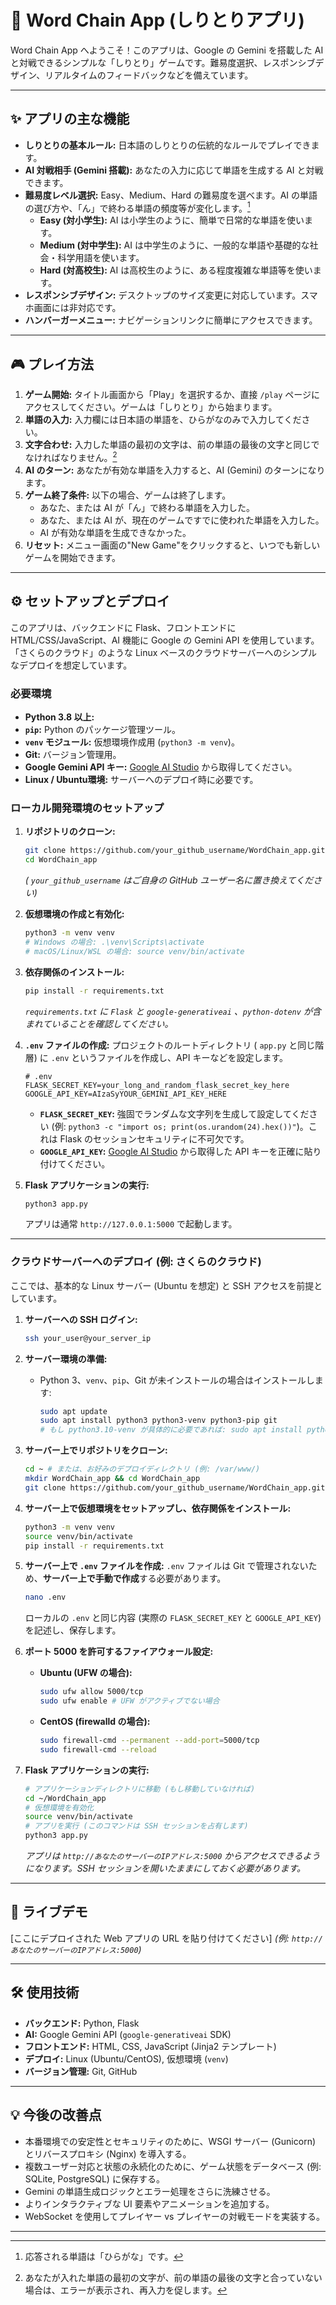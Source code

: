 # 📝 Word Chain App (しりとりアプリ)

Word Chain App へようこそ！このアプリは、Google の Gemini を搭載した AI と対戦できるシンプルな「しりとり」ゲームです。難易度選択、レスポンシブデザイン、リアルタイムのフィードバックなどを備えています。

-----

## ✨ アプリの主な機能

  * **しりとりの基本ルール:** 日本語のしりとりの伝統的なルールでプレイできます。
  * **AI 対戦相手 (Gemini 搭載):** あなたの入力に応じて単語を生成する AI と対戦できます。
  * **難易度レベル選択:** Easy、Medium、Hard の難易度を選べます。AI の単語の選び方や、「ん」で終わる単語の頻度等が変化します。[^1]
      * **Easy (対小学生):** AI は小学生のように、簡単で日常的な単語を使います。
      * **Medium (対中学生):** AI は中学生のように、一般的な単語や基礎的な社会・科学用語を使います。
      * **Hard (対高校生):** AI は高校生のように、ある程度複雑な単語等を使います。
  * **レスポンシブデザイン:** デスクトップのサイズ変更に対応しています。スマホ画面には非対応です。
  * **ハンバーガーメニュー:** ナビゲーションリンクに簡単にアクセスできます。

  [^1]: 応答される単語は「ひらがな」です。

-----

## 🎮 プレイ方法

1.  **ゲーム開始:** タイトル画面から「Play」を選択するか、直接 `/play` ページにアクセスしてください。ゲームは「しりとり」から始まります。
2.  **単語の入力:** 入力欄には日本語の単語を、ひらがなのみで入力してください。
3.  **文字合わせ:** 入力した単語の最初の文字は、前の単語の最後の文字と同じでなければなりません。[^2]
4.  **AI のターン:** あなたが有効な単語を入力すると、AI (Gemini) のターンになります。
5.  **ゲーム終了条件:** 以下の場合、ゲームは終了します。
      * あなた、または AI が「ん」で終わる単語を入力した。
      * あなた、または AI が、現在のゲームですでに使われた単語を入力した。
      * AI が有効な単語を生成できなかった。
6.  **リセット:** メニュー画面の"New Game"をクリックすると、いつでも新しいゲームを開始できます。

[^2]: あなたが入れた単語の最初の文字が、前の単語の最後の文字と合っていない場合は、エラーが表示され、再入力を促します。
-----

## ⚙️ セットアップとデプロイ

このアプリは、バックエンドに Flask、フロントエンドに HTML/CSS/JavaScript、AI 機能に Google の Gemini API を使用しています。「さくらのクラウド」のような Linux ベースのクラウドサーバーへのシンプルなデプロイを想定しています。

### 必要環境

  * **Python 3.8 以上:**
  * **`pip`:** Python のパッケージ管理ツール。
  * **`venv` モジュール:** 仮想環境作成用 (`python3 -m venv`)。
  * **Git:** バージョン管理用。
  * **Google Gemini API キー:** [Google AI Studio](https://aistudio.google.com/) から取得してください。
  * **Linux / Ubuntu環境:** サーバーへのデプロイ時に必要です。

### ローカル開発環境のセットアップ

1.  **リポジトリのクローン:**

    ```bash
    git clone https://github.com/your_github_username/WordChain_app.git
    cd WordChain_app
    ```

    *( `your_github_username` はご自身の GitHub ユーザー名に置き換えてください)*

2.  **仮想環境の作成と有効化:**

    ```bash
    python3 -m venv venv
    # Windows の場合: .\venv\Scripts\activate
    # macOS/Linux/WSL の場合: source venv/bin/activate
    ```

3.  **依存関係のインストール:**

    ```bash
    pip install -r requirements.txt
    ```

    *`requirements.txt` に `Flask` と `google-generativeai` 、`python-dotenv` が含まれていることを確認してください。*

4.  **`.env` ファイルの作成:**
    プロジェクトのルートディレクトリ ( `app.py` と同じ階層) に `.env` というファイルを作成し、API キーなどを設定します。

    ```
    # .env
    FLASK_SECRET_KEY=your_long_and_random_flask_secret_key_here
    GOOGLE_API_KEY=AIzaSyYOUR_GEMINI_API_KEY_HERE
    ```

      * **`FLASK_SECRET_KEY`:** 強固でランダムな文字列を生成して設定してください (例: `python3 -c "import os; print(os.urandom(24).hex())"`)。これは Flask のセッションセキュリティに不可欠です。
      * **`GOOGLE_API_KEY`:** [Google AI Studio](https://aistudio.google.com/) から取得した API キーを正確に貼り付けてください。

5.  **Flask アプリケーションの実行:**

    ```bash
    python3 app.py
    ```

    アプリは通常 `http://127.0.0.1:5000` で起動します。

-----

### クラウドサーバーへのデプロイ (例: さくらのクラウド)

ここでは、基本的な Linux サーバー (Ubuntu を想定) と SSH アクセスを前提としています。

1.  **サーバーへの SSH ログイン:**

    ```bash
    ssh your_user@your_server_ip
    ```

2.  **サーバー環境の準備:**

      * Python 3、`venv`、`pip`、Git が未インストールの場合はインストールします:
        ```bash
        sudo apt update
        sudo apt install python3 python3-venv python3-pip git
        # もし python3.10-venv が具体的に必要であれば: sudo apt install python3.10-venv
        ```

3.  **サーバー上でリポジトリをクローン:**

    ```bash
    cd ~ # または、お好みのデプロイディレクトリ (例: /var/www/)
    mkdir WordChain_app && cd WordChain_app
    git clone https://github.com/your_github_username/WordChain_app.git .
    ```

4.  **サーバー上で仮想環境をセットアップし、依存関係をインストール:**

    ```bash
    python3 -m venv venv
    source venv/bin/activate
    pip install -r requirements.txt
    ```

5.  **サーバー上で `.env` ファイルを作成:**
    `.env` ファイルは Git で管理されないため、**サーバー上で手動で作成**する必要があります。

    ```bash
    nano .env
    ```

    ローカルの `.env` と同じ内容 (実際の `FLASK_SECRET_KEY` と `GOOGLE_API_KEY`) を記述し、保存します。

6.  **ポート 5000 を許可するファイアウォール設定:**

      * **Ubuntu (UFW の場合):**
        ```bash
        sudo ufw allow 5000/tcp
        sudo ufw enable # UFW がアクティブでない場合
        ```
      * **CentOS (firewalld の場合):**
        ```bash
        sudo firewall-cmd --permanent --add-port=5000/tcp
        sudo firewall-cmd --reload
        ```

7.  **Flask アプリケーションの実行:**

    ```bash
    # アプリケーションディレクトリに移動 (もし移動していなければ)
    cd ~/WordChain_app
    # 仮想環境を有効化
    source venv/bin/activate
    # アプリを実行 (このコマンドは SSH セッションを占有します)
    python3 app.py
    ```

    *アプリは `http://あなたのサーバーのIPアドレス:5000` からアクセスできるようになります。SSH セッションを開いたままにしておく必要があります。*

-----

## 🚀 ライブデモ

[ここにデプロイされた Web アプリの URL を貼り付けてください] *(例: `http://あなたのサーバーのIPアドレス:5000`)*

-----

## 🛠️ 使用技術

  * **バックエンド:** Python, Flask
  * **AI:** Google Gemini API (`google-generativeai` SDK)
  * **フロントエンド:** HTML, CSS, JavaScript (Jinja2 テンプレート)
  * **デプロイ:** Linux (Ubuntu/CentOS), 仮想環境 (`venv`)
  * **バージョン管理:** Git, GitHub

-----

## 💡 今後の改善点

  * 本番環境での安定性とセキュリティのために、WSGI サーバー (Gunicorn) とリバースプロキシ (Nginx) を導入する。
  * 複数ユーザー対応と状態の永続化のために、ゲーム状態をデータベース (例: SQLite, PostgreSQL) に保存する。
  * Gemini の単語生成ロジックとエラー処理をさらに洗練させる。
  * よりインタラクティブな UI 要素やアニメーションを追加する。
  * WebSocket を使用してプレイヤー vs プレイヤーの対戦モードを実装する。

-----